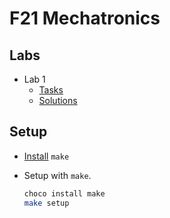 # F21 Mechatronics

## Labs
* Lab 1
    * [Tasks](https://colab.research.google.com/drive/1j1HFe_ArzR-HMBEb-vE7zBQx56qtbzNf?usp=sharing#scrollTo=5p8yjJE18OyV)
    * [Solutions](./Lab1.ipynb)

## Setup
* [Install](./wiki.md#make) `make`

* Setup with `make`.
    ```sh
    choco install make
    make setup
    ```